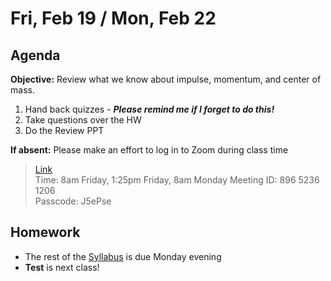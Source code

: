 Fri, Feb 19 / Mon, Feb 22
==================  
  
Agenda  
---------  
**Objective:** Review what we know about impulse, momentum, and center of mass.

1. Hand back quizzes - ***Please remind me if I forget to do this!***
2. Take questions over the HW
3. Do the Review PPT

**If absent:** Please make an effort to log in to Zoom during class time  
> [Link](https://us02web.zoom.us/j/89652361206?pwd=L3ZYQzBGNitFK0J6K1M4Nk1iM1dYQT09)  
> Time: 8am Friday, 1:25pm Friday, 8am Monday
> Meeting ID: 896 5236 1206  
> Passcode: J5ePse    

Homework   
-------------  
- The rest of the [Syllabus] is due Monday evening
- **Test** is next class!

[syllabus]: https://avon.schoology.com/course/2624603229/materials?f=369842845

<!--stackedit_data:
eyJoaXN0b3J5IjpbMTU2ODA0NjA4MSwtNzUxNjQ3NzQ4LC0xOD
c2NDIxNzg4LC0xODExNTYxNDEwLC03ODYyNzMzNjksLTE5Nzc1
ODkxMTcsLTExNjc0MDE5ODEsMTMwOTE5NDA4LDEyNjQ3Mzc4Mz
csLTE1MDM1MDM1OTUsMjAzNDMzOTczMywtNjg3MjU2MDE2LDUx
MTIzODQyMSwtMTUzMDQ3ODAyMSwxODE3ODQ0MDE3LC0xMzU3OD
AzODEyLDE4NDc0MDQzMzcsMzgxMjM4NTQ0LC0xODU5NzI2MDc3
LDcxNTU2NjA4MV19
-->